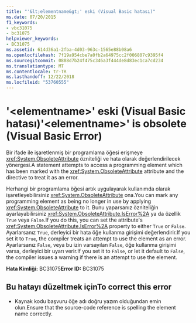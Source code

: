 ```yaml
---
title: "'&lt;elementname&gt;' eski (Visual Basic hatası)"
ms.date: 07/20/2015
f1_keywords:
- vbc31075
- bc31075
helpviewer_keywords:
- BC31075
ms.assetid: 614d36a1-2fba-4d03-963c-1565e88b08a6
ms.openlocfilehash: 7f19a954cbe7a0fb2a64975cc2f006807c9395f4
ms.sourcegitcommit: 0888d7b24f475c346a3f444de8d83ec1ca7cd234
ms.translationtype: MT
ms.contentlocale: tr-TR
ms.lasthandoff: 12/22/2018
ms.locfileid: "53760555"
---
```

# <a name="ltelementnamegt-is-obsolete-visual-basic-error"></a><span data-ttu-id="4fb1d-102">'&lt;elementname&gt;' eski (Visual Basic hatası)</span><span class="sxs-lookup"><span data-stu-id="4fb1d-102">'&lt;elementname&gt;' is obsolete (Visual Basic Error)</span></span>
<span data-ttu-id="4fb1d-103">Bir ifade ile işaretlenmiş bir programlama öğesi erişmeye <xref:System.ObsoleteAttribute> özniteliği ve hata olarak değerlendirilecek yönergesi.</span><span class="sxs-lookup"><span data-stu-id="4fb1d-103">A statement attempts to access a programming element which has been marked with the <xref:System.ObsoleteAttribute> attribute and the directive to treat it as an error.</span></span>  
  
 <span data-ttu-id="4fb1d-104">Herhangi bir programlama öğesi artık uygulayarak kullanımda olarak işaretleyebilirsiniz <xref:System.ObsoleteAttribute> ona.</span><span class="sxs-lookup"><span data-stu-id="4fb1d-104">You can mark any programming element as being no longer in use by applying <xref:System.ObsoleteAttribute> to it.</span></span> <span data-ttu-id="4fb1d-105">Bunu yaparsanız özniteliğin ayarlayabilirsiniz <xref:System.ObsoleteAttribute.IsError%2A> ya da özellik `True` veya `False`.</span><span class="sxs-lookup"><span data-stu-id="4fb1d-105">If you do this, you can set the attribute's <xref:System.ObsoleteAttribute.IsError%2A> property to either `True` or `False`.</span></span> <span data-ttu-id="4fb1d-106">Ayarlarsanız `True`, derleyici bir hata öğe kullanma girişimi değerlendirir.</span><span class="sxs-lookup"><span data-stu-id="4fb1d-106">If you set it to `True`, the compiler treats an attempt to use the element as an error.</span></span> <span data-ttu-id="4fb1d-107">Ayarlarsanız `False`, veya bu izin varsayılan `False`, öğe kullanma girişimi varsa, derleyici bir uyarı verir.</span><span class="sxs-lookup"><span data-stu-id="4fb1d-107">If you set it to `False`, or let it default to `False`, the compiler issues a warning if there is an attempt to use the element.</span></span>  
  
 <span data-ttu-id="4fb1d-108">**Hata Kimliği:** BC31075</span><span class="sxs-lookup"><span data-stu-id="4fb1d-108">**Error ID:** BC31075</span></span>  
  
## <a name="to-correct-this-error"></a><span data-ttu-id="4fb1d-109">Bu hatayı düzeltmek için</span><span class="sxs-lookup"><span data-stu-id="4fb1d-109">To correct this error</span></span>  
  
-   <span data-ttu-id="4fb1d-110">Kaynak kodu başvuru öğe adı doğru yazım olduğundan emin olun.</span><span class="sxs-lookup"><span data-stu-id="4fb1d-110">Ensure that the source-code reference is spelling the element name correctly.</span></span>